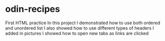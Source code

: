# odin-recipes
First HTML practice 
In this project I demonstrated how to use both ordered and unordered list 
I also showed how to use different types of headers
I added in pictures 
I showed how to open new tabs as links are clicked 
